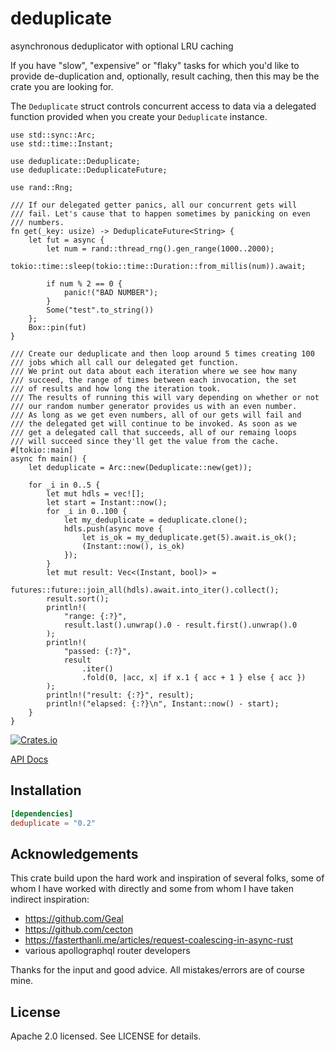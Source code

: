 # deduplicate
asynchronous deduplicator with optional LRU caching

If you have "slow", "expensive" or "flaky" tasks for which you'd like to provide de-duplication and, optionally, result caching, then this may be the crate you are looking for.

The `Deduplicate` struct controls concurrent access to data via a delegated function provided when you create your `Deduplicate` instance.

```
use std::sync::Arc;
use std::time::Instant;

use deduplicate::Deduplicate;
use deduplicate::DeduplicateFuture;

use rand::Rng;

/// If our delegated getter panics, all our concurrent gets will
/// fail. Let's cause that to happen sometimes by panicking on even
/// numbers.
fn get(_key: usize) -> DeduplicateFuture<String> {
    let fut = async {
        let num = rand::thread_rng().gen_range(1000..2000);
        tokio::time::sleep(tokio::time::Duration::from_millis(num)).await;

        if num % 2 == 0 {
            panic!("BAD NUMBER");
        }
        Some("test".to_string())
    };
    Box::pin(fut)
}

/// Create our deduplicate and then loop around 5 times creating 100
/// jobs which all call our delegated get function.
/// We print out data about each iteration where we see how many
/// succeed, the range of times between each invocation, the set
/// of results and how long the iteration took.
/// The results of running this will vary depending on whether or not
/// our random number generator provides us with an even number.
/// As long as we get even numbers, all of our gets will fail and
/// the delegated get will continue to be invoked. As soon as we
/// get a delegated call that succeeds, all of our remaing loops
/// will succeed since they'll get the value from the cache.
#[tokio::main]
async fn main() {
    let deduplicate = Arc::new(Deduplicate::new(get));

    for _i in 0..5 {
        let mut hdls = vec![];
        let start = Instant::now();
        for _i in 0..100 {
            let my_deduplicate = deduplicate.clone();
            hdls.push(async move {
                let is_ok = my_deduplicate.get(5).await.is_ok();
                (Instant::now(), is_ok)
            });
        }
        let mut result: Vec<(Instant, bool)> =
            futures::future::join_all(hdls).await.into_iter().collect();
        result.sort();
        println!(
            "range: {:?}",
            result.last().unwrap().0 - result.first().unwrap().0
        );
        println!(
            "passed: {:?}",
            result
                .iter()
                .fold(0, |acc, x| if x.1 { acc + 1 } else { acc })
        );
        println!("result: {:?}", result);
        println!("elapsed: {:?}\n", Instant::now() - start);
    }
}
```

[![Crates.io](https://img.shields.io/crates/v/deduplicate.svg)](https://crates.io/crates/deduplicate)

[API Docs](https://docs.rs/deduplicate/latest/deduplicate)

## Installation

```toml
[dependencies]
deduplicate = "0.2"
```

## Acknowledgements

This crate build upon the hard work and inspiration of several folks, some of whom I have worked with directly and some from whom I have taken indirect inspiration:
 - https://github.com/Geal
 - https://github.com/cecton
 - https://fasterthanli.me/articles/request-coalescing-in-async-rust
 - various apollographql router developers

Thanks for the input and good advice. All mistakes/errors are of course mine.

## License

Apache 2.0 licensed. See LICENSE for details.
